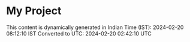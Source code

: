# My Project

This content is dynamically generated in Indian Time (IST): 2024-02-20 08:12:10 IST
Converted to UTC: 2024-02-20 02:42:10 UTC
